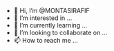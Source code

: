 - 👋 Hi, I’m @MONTASIRAFIF
- 👀 I’m interested in ...
- 🌱 I’m currently learning ...
- 💞️ I’m looking to collaborate on ...
- 📫 How to reach me ...

<!---
MONTASIRAFIF/MONTASIRAFIF is a ✨ special ✨ repository because its `README.md` (this file) appears on your GitHub profile.
You can click the Preview link to take a look at your changes.
--->
